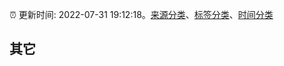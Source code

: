 :alarm_clock: 更新时间: 2022-07-31 19:12:18。[来源分类](../README.md)、[标签分类](../TAGS.md)、[时间分类](../TIMELINE.md)

## 其它



